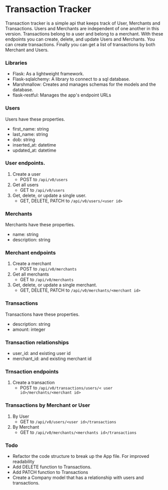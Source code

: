 # Transaction Tracker

Transaction tracker is a simple api that keeps track of User, Merchants and Transactions. Users and Merchants are independent of one another in this version. Transactions belong to a user and belong to a merchant. With these endpoints you can create, delete, and update Users and Merchants. You can create transactions. Finally you can get a list of transactions by both Merchant and Users.

### Libraries
* Flask: As a lightweight framework.
* Flask-sqlalchemy: A library to connect to a sql database.
* Marshmallow: Creates and manages schemas for the models and the database.
* flask-restful: Manages the app's endpoint URLs

### Users
Users have these properties.
* first_name: string
* last_name: string
* dob: string
* inserted_at: datetime
* updated_at: datetime


### User endpoints.

1. Create a user
    * POST to `/api/v0/users`
2. Get all users
    * GET to `/api/v0/users`
3. Get, delete, or update a single user.
    * GET, DELETE, PATCH to `/api/v0/users/<user id>`

### Merchants
Merchants have these properties.
* name: string
* description: string

### Merchant endpoints 
1. Create a merchant 
    * POST to `/api/v0/merchants`
2. Get all merchants 
    * GET to `/api/v0/merchants`
3. Get, delete, or update a single merchant.
    * GET, DELETE, PATCH to `/api/v0/merchants/<merchant id>`

### Transactions 
Transactions have these properties.
* description: string
* amount: integer

### Transaction relationships
* user_id: and existing user id
* merchant_id: and existing merchant id



### Trnsaction endpoints 
1. Create a transaction 
    * POST to `/api/v0/transactions/users/< user id>/merchants/<merchant id>`


### Transactions by Merchant or User

1. By User
    * GET to `/api/v0/users/<user id>/transactions`
2. By Merchant 
    * GET to `/api/v0/merchants/<merchants id>/transactions`

### Todo
- Refactor the code structure to break up the App file. For improved readability
-  Add DELETE function to Transactions.
- Add PATCH function to Transactions
- Create a Company model that has a relationship with users and transactions.
